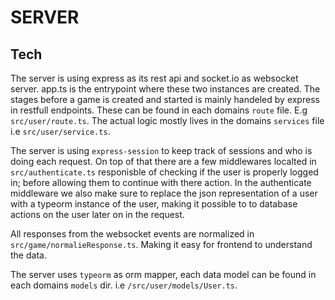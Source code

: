 # SERVER

## Tech
The server is using express as its rest api and socket.io as websocket server. app.ts is the entrypoint where these two instances are created. The stages before a game is created and started is mainly handeled by express in restfull endpoints. These can be found in each domains `route` file. E.g `src/user/route.ts`. The actual logic mostly lives in the domains `services` file i.e `src/user/service.ts`.

The server is using `express-session` to keep track of sessions and who is doing each request. On top of that there are a few middlewares localted in `src/authenticate.ts` responisble of checking if the user is properly logged in; before allowing them to continue with there action. In the authenticate middleware we also make sure to replace the json representation of a user with a typeorm instance of the user, making it possible to to database actions on the user later on in the request.

All responses from the websocket events are normalized in `src/game/normalieResponse.ts`. Making it easy for frontend to understand the data.

The server uses `typeorm` as orm mapper, each data model can be found in each domains `models` dir. i.e `/src/user/models/User.ts`.

